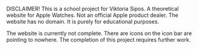 DISCLAIMER!
This is a school project for Viktoria Sipos.
A theoretical website for Apple Watches. Not an official Apple product dealer. The website has no domain.
It is purely for educational purposes.



The website is currently not complete. There are icons on the icon bar are pointing to nowhere. 
The completion of this project requires further work.
